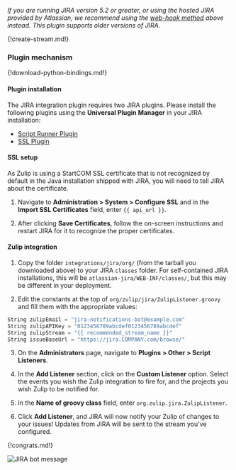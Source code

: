 *If you are running JIRA version 5.2 or greater, or using the hosted
JIRA provided by Atlassian, we recommend using the
[web-hook method](./jira) above instead. This plugin supports older
versions of JIRA.*

{!create-stream.md!}

### Plugin mechanism

{!download-python-bindings.md!}

#### Plugin installation

The JIRA integration plugin requires two JIRA plugins. Please install
the following plugins using the **Universal Plugin Manager** in your
JIRA installation:

* [Script Runner Plugin][script-runner]
* [SSL Plugin][ssl-plugin]

[script-runner]: https://marketplace.atlassian.com/plugins/com.onresolve.jira.groovy.groovyrunner
[ssl-plugin]: https://marketplace.atlassian.com/plugins/com.atlassian.jira.plugin.jirasslplugin

#### SSL setup

As Zulip is using a StartCOM SSL certificate that is not recognized by
default in the Java installation shipped with JIRA, you will need to
tell JIRA about the certificate.

1. Navigate to **Administration > System > Configure SSL** and in the
   **Import SSL Certificates** field, enter `{{ api_url }}`.

2. After clicking **Save Certificates**, follow the on-screen
   instructions and restart JIRA for it to recognize the proper
   certificates.

#### Zulip integration

1. Copy the folder `integrations/jira/org/` (from the tarball you
   downloaded above) to your JIRA `classes` folder.  For self-contained
   JIRA installations, this will be `atlassian-jira/WEB-INF/classes/`,
   but this may be different in your deployment.

2. Edit the constants at the top of
   `org/zulip/jira/ZulipListener.groovy` and fill them with the
   appropriate values:

``` Python
String zulipEmail = "jira-notifications-bot@example.com"
String zulipAPIKey = "0123456789abcdef0123456789abcdef"
String zulipStream = "{{ recommended_stream_name }}"
String issueBaseUrl = "https://jira.COMPANY.com/browse/"
```

3. On the **Administrators** page, navigate to
   **Plugins > Other > Script Listeners**.

4. In the **Add Listener** section, click on the **Custom Listener**
   option. Select the events you wish the Zulip integration to fire for,
   and the projects you wish Zulip to be notified for.

5. In the **Name of groovy class** field, enter
   `org.zulip.jira.ZulipListener`.

6. Click **Add Listener**, and JIRA will now notify your Zulip of
   changes to your issues! Updates from JIRA will be sent to the stream
   you've configured.

{!congrats.md!}

![JIRA bot message](/static/images/integrations/jira/001.png)
